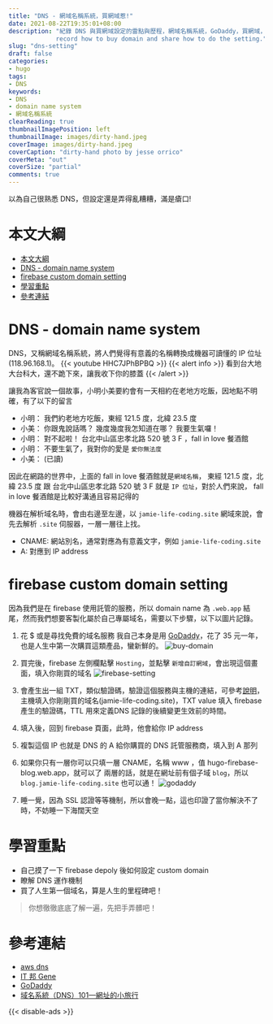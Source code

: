 ```yaml
---
title: "DNS - 網域名稱系統，買網域惹!"
date: 2021-08-22T19:35:01+08:00
description: "紀錄 DNS 與買網域設定的雷點與歷程，網域名稱系統，GoDaddy，買網域，網站設定
             record how to buy domain and share how to do the setting."
slug: "dns-setting"
draft: false
categories:
- hugo
tags:
- DNS
keywords:
- DNS
- domain name system
- 網域名稱系統
clearReading: true
thumbnailImagePosition: left
thumbnailImage: images/dirty-hand.jpeg
coverImage: images/dirty-hand.jpeg
coverCaption: "dirty-hand photo by jesse orrico"
coverMeta: "out"
coverSize: "partial"
comments: true
---
```

以為自己很熟悉 DNS，但設定還是弄得亂糟糟，滿是瘡口!
<!--more-->
# 本文大綱
- [本文大綱](#本文大綱)
- [DNS - domain name system](#dns---domain-name-system)
- [firebase custom domain setting](#firebase-custom-domain-setting)
- [學習重點](#學習重點)
- [參考連結](#參考連結)

# DNS - domain name system
DNS，又稱網域名稱系統，將人們覺得有意義的名稱轉換成機器可讀懂的 IP 位址 (118.96.168.1)。
{{< youtube HHC7JPhBPBQ >}}
{{< alert info >}}
看到台大地大台科大，還不跪下來，讓我收下你的膝蓋
{{< /alert >}}

讓我為客官說一個故事，小明小美要約會有一天相約在老地方吃飯，因地點不明確，有了以下的留言
* 小明： 我們約老地方吃飯，東經 121.5 度，北緯 23.5 度
* 小美： 你跟鬼說話嗎？ 幾度幾度我怎知道在哪？ 我要生氣囉！
* 小明： 對不起啦！ 台北中山區忠孝北路 520 號 3 F ，fall in love 餐酒館
* 小明： 不要生氣了，我對你的愛是 `愛你無法度`
* 小美： (已讀)

因此在網路的世界中，上面的 fall in love 餐酒館就是`網域名稱`， 東經 121.5 度，北緯 23.5 度 跟 台北中山區忠孝北路 520 號 3 F 就是 `IP 位址`，對於人們來說， fall in love 餐酒館是比較好溝通且容易記得的

機器在解析域名時，會由右邊至左邊，以 `jamie-life-coding.site` 網域來說，會先去解析 `.site` 伺服器，一層一層往上找。 

* CNAME: 網站別名，通常對應為有意義文字，例如  `jamie-life-coding.site`
* A: 對應到 IP address

# firebase custom domain setting
因為我們是在 firebase 使用託管的服務，所以 domain name 為 `.web.app` 結尾，然而我們想要客製化屬於自己專屬域名，需要以下步驟，以下以圖片記錄。
1. 花 $ 或是尋找免費的域名服務
我自己本身是用 [GoDaddy](https://tw.godaddy.com/)，花了 35 元一年，也是人生中第一次購買這類產品，蠻新鮮的。
![buy-domain](/images/buy-domain.png)

2. 買完後，firebase 左側欄點擊 `Hosting`，並點擊 `新增自訂網域`，會出現這個畫面，填入你剛買的域名
![firebase-setting](/images/firebase-setting.png)

3. 會產生出一組 TXT，類似驗證碼，驗證這個服務與主機的連結，可參考[說明](https://tw.godaddy.com/help/add-a-txt-record-19232)，主機填入你剛剛買的域名(jamie-life-coding.site)，TXT value 填入 firebase 產生的驗證碼，TTL 用來定義DNS 記錄的後續變更生效前的時間。<br/>

4. 填入後，回到 firebase 頁面，此時，他會給你 IP address

5. 複製這個 IP 也就是 DNS 的 A 給你購買的 DNS 託管服務商，填入到 A 那列

6. 如果你只有一層你可以只填一層 CNAME，名稱 www ，值 hugo-firebase-blog.web.app，就可以了
    兩層的話，就是在網址前有個子域 `blog`，所以 `blog.jamie-life-coding.site` 也可以通！
    ![godaddy](/images/godaddy.png)

7. 睡一覺，因為 SSL 認證等等機制，所以會晚一點，這也印證了當你解決不了時，不妨睡一下海闊天空

# 學習重點
* 自己摸了一下 firebase depoly 後如何設定 custom domain
* 瞭解 DNS 運作機制
* 買了人生第一個域名，算是人生的里程碑吧！
> 你想徹徹底底了解一遍，先把手弄髒吧！

# 參考連結

* [aws dns](https://aws.amazon.com/tw/route53/what-is-dns/)
* [IT 邦 Gene](https://blog.genesu.me/2020/09/hugo-site-deploy/)
* [GoDaddy](https://tw.godaddy.com/help/add-a-txt-record-19232)
* [域名系統（DNS）101—網址的小旅行](https://medium.com/%E5%BE%8C%E7%AB%AF%E6%96%B0%E6%89%8B%E6%9D%91/%E5%9F%9F%E5%90%8D%E7%B3%BB%E7%B5%B1-dns-101-7c9fc6a1b8e6)

{{< disable-ads >}}